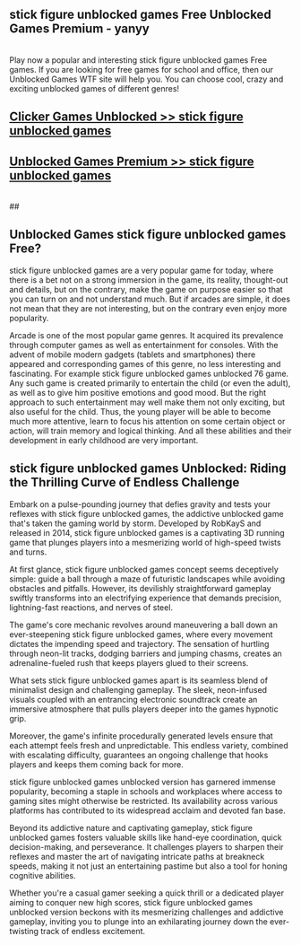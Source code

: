 ## stick figure unblocked games Free Unblocked Games Premium - yanyy <br>
<br>
Play now a popular and interesting stick figure unblocked games Free games. If you are looking for free games for school and office, then our Unblocked Games WTF site will help you. You can choose cool, crazy and exciting unblocked games of different genres!


##  [Clicker Games Unblocked >> stick figure unblocked games](http://freeplayer.one?title=stick_figure_unblocked_games&ref=05)

##  [Unblocked Games Premium >> stick figure unblocked games](http://freeplayer.one?title=stick_figure_unblocked_games&ref=05)
  <br>
  ##



## Unblocked Games stick figure unblocked games Free?

stick figure unblocked games are a very popular game for today, where there is a bet not on a strong immersion in the game, its reality, thought-out and details, but on the contrary, make the game on purpose easier so that you can turn on and not understand much. But if arcades are simple, it does not mean that they are not interesting, but on the contrary even enjoy more popularity.

Arcade is one of the most popular game genres. It acquired its prevalence through computer games as well as entertainment for consoles. With the advent of mobile modern gadgets (tablets and smartphones) there appeared and corresponding games of this genre, no less interesting and fascinating. For example stick figure unblocked games unblocked 76 game. Any such game is created primarily to entertain the child (or even the adult), as well as to give him positive emotions and good mood. But the right approach to such entertainment may well make them not only exciting, but also useful for the child. Thus, the young player will be able to become much more attentive, learn to focus his attention on some certain object or action, will train memory and logical thinking. And all these abilities and their development in early childhood are very important.

##  stick figure unblocked games Unblocked: Riding the Thrilling Curve of Endless Challenge

Embark on a pulse-pounding journey that defies gravity and tests your reflexes with stick figure unblocked games, the addictive unblocked game that's taken the gaming world by storm. Developed by RobKayS and released in 2014, stick figure unblocked games is a captivating 3D running game that plunges players into a mesmerizing world of high-speed twists and turns.

At first glance, stick figure unblocked games concept seems deceptively simple: guide a ball through a maze of futuristic landscapes while avoiding obstacles and pitfalls. However, its devilishly straightforward gameplay swiftly transforms into an electrifying experience that demands precision, lightning-fast reactions, and nerves of steel.

The game's core mechanic revolves around maneuvering a ball down an ever-steepening stick figure unblocked games, where every movement dictates the impending speed and trajectory. The sensation of hurtling through neon-lit tracks, dodging barriers and jumping chasms, creates an adrenaline-fueled rush that keeps players glued to their screens.

What sets stick figure unblocked games apart is its seamless blend of minimalist design and challenging gameplay. The sleek, neon-infused visuals coupled with an entrancing electronic soundtrack create an immersive atmosphere that pulls players deeper into the games hypnotic grip.

Moreover, the game's infinite procedurally generated levels ensure that each attempt feels fresh and unpredictable. This endless variety, combined with escalating difficulty, guarantees an ongoing challenge that hooks players and keeps them coming back for more.

stick figure unblocked games unblocked version has garnered immense popularity, becoming a staple in schools and workplaces where access to gaming sites might otherwise be restricted. Its availability across various platforms has contributed to its widespread acclaim and devoted fan base.

Beyond its addictive nature and captivating gameplay, stick figure unblocked games fosters valuable skills like hand-eye coordination, quick decision-making, and perseverance. It challenges players to sharpen their reflexes and master the art of navigating intricate paths at breakneck speeds, making it not just an entertaining pastime but also a tool for honing cognitive abilities.

Whether you're a casual gamer seeking a quick thrill or a dedicated player aiming to conquer new high scores, stick figure unblocked games unblocked version beckons with its mesmerizing challenges and addictive gameplay, inviting you to plunge into an exhilarating journey down the ever-twisting track of endless excitement.
